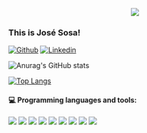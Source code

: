 <p align="center"><img src="https://i.imgur.com/A6bWGFl.gif"/></p>

<!--
**JoseaSosa24/JoseaSosa24** is a ✨ _special_ ✨ repository because its `README.md` (this file) appears on your GitHub profile.

Here are some ideas to get you started:

- 🔭 I’m currently working on ...
- 🌱 I’m currently learning ...
- 👯 I’m looking to collaborate on ...
- 🤔 I’m looking for help with ...
- 💬 Ask me about ...
- 📫 How to reach me: ...
- 😄 Pronouns: ...
- ⚡ Fun fact: ...
-->

### This is José Sosa!

[![Github](https://img.shields.io/badge/-Github-000?style=flat&logo=Github&logoColor=white)](https://github.com/JoseaSosa24)
[![Linkedin](https://img.shields.io/badge/-LinkedIn-blue?style=flat&logo=Linkedin&logoColor=white)](https://www.linkedin.com/in/jose-armando-sosa-cardona/)
<!--[![Gmail](https://img.shields.io/badge/-Gmail-c14438?style=flat&logo=Gmail&logoColor=white)](mailto:Fernando.Roldan.Zafra@gmail.com)-->

![Anurag's GitHub stats](https://github-readme-stats.vercel.app/api?username=joseasosa24&show_icons=true&theme=merko)

[![Top Langs](https://github-readme-stats.vercel.app/api/top-langs/?username=joseasosa24)](https://github.com/joseasosa24/github-readme-stats&theme)


#### :computer: Programming languages and tools: 

<img src = "https://img.shields.io/badge/-HTML5-E34F26?style=flat&logo=html5&logoColor=white"> <img src = "https://img.shields.io/badge/-CSS3-1572B6?style=flat&logo=css3&logoColor=white">
<img src="https://img.shields.io/badge/-Bootstrap-563D7C?style=flat&logo=bootstrap&logoColor=white">
<img src="https://img.shields.io/badge/-JavaScript-eed718?style=flat&logo=javascript&logoColor=ffffff">
<img src="https://img.shields.io/badge/-React-000000?style=flat&logo=react&logoColor=00c8ff">
<img src="https://img.shields.io/badge/-MySQL-F29111?style=flat&logo=mysql&logoColor=FFFFFF">
<img src="http://img.shields.io/badge/-Git-F1502F?style=flat&logo=git&logoColor=FFFFFF">
<img src="http://img.shields.io/badge/-Github-000000?style=flat&logo=github&logoColor=FFFFFF">
<img src="http://img.shields.io/badge/-VS%20Code-007ACC?style=flat&logo=visual%20studio%20code&logoColor=white">
